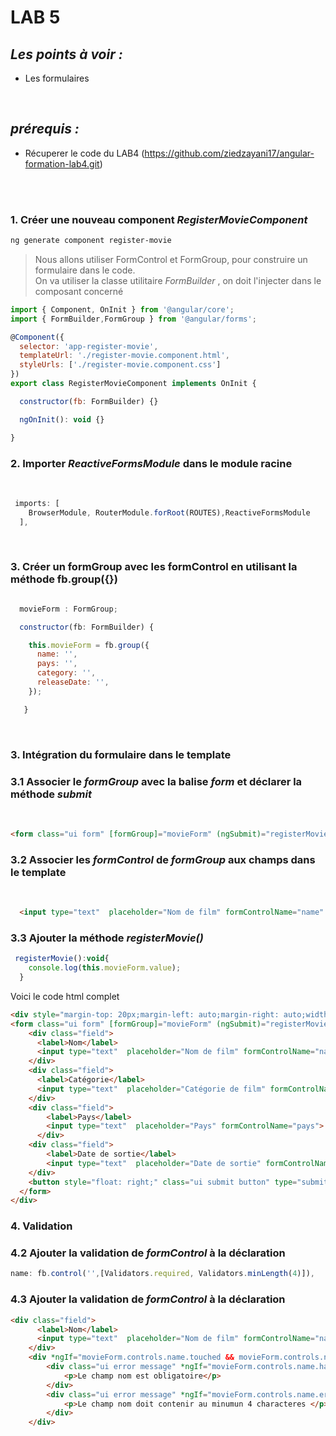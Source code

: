 # LAB 5
## _Les points à voir :_

- Les formulaires

<br/>

## _prérequis :_

- Récuperer le code du LAB4 (https://github.com/ziedzayani17/angular-formation-lab4.git)

<br/>
<br/>

### 1. Créer une nouveau component *RegisterMovieComponent*

```sh
ng generate component register-movie
```
>Nous allons utiliser FormControl et FormGroup, pour construire un formulaire dans le code.<br>
>On va utiliser la classe utilitaire *FormBuilder* , on doit l'injecter dans le composant concerné

```js
import { Component, OnInit } from '@angular/core';
import { FormBuilder,FormGroup } from '@angular/forms';

@Component({
  selector: 'app-register-movie',
  templateUrl: './register-movie.component.html',
  styleUrls: ['./register-movie.component.css']
})
export class RegisterMovieComponent implements OnInit {

  constructor(fb: FormBuilder) {}

  ngOnInit(): void {}

}
```


### 2. Importer *ReactiveFormsModule*  dans le module racine

<br>

```js
 imports: [
    BrowserModule, RouterModule.forRoot(ROUTES),ReactiveFormsModule
  ],
```

<br>


### 3. Créer un formGroup avec les formControl en utilisant la méthode **fb.group({})**

```js

  movieForm : FormGroup;

  constructor(fb: FormBuilder) {

    this.movieForm = fb.group({
      name: '',
      pays: '',
      category: '',
      releaseDate: '',
    });

   }
```
<br>

### 3. Intégration du formulaire dans le template

### 3.1 Associer le *formGroup* avec la balise *form* et déclarer la méthode *submit* 

<br>

```html
<form class="ui form" [formGroup]="movieForm" (ngSubmit)="registerMovie()">
```

### 3.2 Associer les *formControl* de *formGroup* aux champs dans le template

<br>


```html
  <input type="text"  placeholder="Nom de film" formControlName="name" >
```

### 3.3 Ajouter la méthode *registerMovie()* 

```js
 registerMovie():void{
    console.log(this.movieForm.value);
  }
```

Voici le code html complet

```html
<div style="margin-top: 20px;margin-left: auto;margin-right: auto;width: 70%;" class="ui teal segment">
<form class="ui form" [formGroup]="movieForm" (ngSubmit)="registerMovie()">
    <div class="field">
      <label>Nom</label>
      <input type="text"  placeholder="Nom de film" formControlName="name" >
    </div>
    <div class="field">
      <label>Catégorie</label>
      <input type="text"  placeholder="Catégorie de film" formControlName="category">
    </div>
    <div class="field">
        <label>Pays</label>
        <input type="text"  placeholder="Pays" formControlName="pays">
      </div>
    <div class="field">
        <label>Date de sortie</label>
        <input type="text"  placeholder="Date de sortie" formControlName="releaseDate">
    </div>
    <button style="float: right;" class="ui submit button" type="submit">Enregistrer</button>
  </form>
</div>
```


### 4. Validation

### 4.2 Ajouter la validation de *formControl* à la déclaration

```js
name: fb.control('',[Validators.required, Validators.minLength(4)]),
```

### 4.3 Ajouter la validation de *formControl* à la déclaration
```html
<div class="field">
      <label>Nom</label>
      <input type="text"  placeholder="Nom de film" formControlName="name" >
    </div>
    <div *ngIf="movieForm.controls.name.touched && movieForm.controls.name.errors"> 
        <div class="ui error message" *ngIf="movieForm.controls.name.hasError('required')">
            <p>Le champ nom est obligatoire</p>
        </div>
        <div class="ui error message" *ngIf="movieForm.controls.name.errors.minlength">
            <p>Le champ nom doit contenir au minumun 4 characteres </p>
        </div>
    </div>
```
